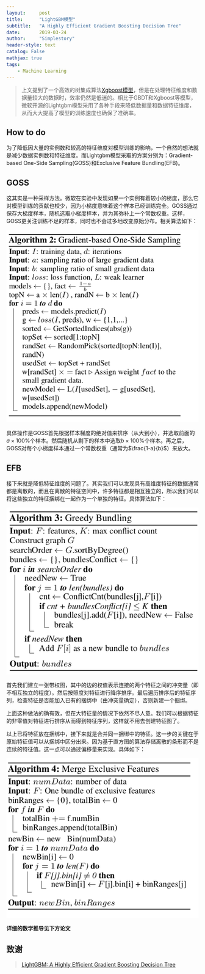 ```yaml
---
layout:     post
title:      "LightGBM模型"
subtitle:   "A Highly Efficient Gradient Boosting Decision Tree" 
date:       2019-03-24
author:     "Simplestory"
header-style: text
catalog: False
mathjax: true
tags:
    - Machine Learning
---
```


>上文提到了一个高效的树集成算法[Xgboost模型](https://simplestory.github.io/2019/03/17/Xgboost/)，但是在处理特征维度和数据量较大的数据时，效率仍然是低迷的。相比于GBDT和Xgboost等模型，微软开源的Lightgbm模型采用了各种手段来降低数据量和数据特征维度，从而大大提高了模型的训练速度也确保了准确率。

## How to do

为了降低因大量的实例数和较高的特征维度对模型训练的影响，一个自然的想法就是减少数据实例数和特征维度。而Lightgbm模型采取的方案分别为：Gradient-based One-Side Sampling(GOSS)和Exclusive Feature Bundling(EFB)。

## GOSS

这其实是一种采样方法。微软在实验中发现如果一个实例有着较小的梯度，那么它对模型训练的贡献也校少，因为小梯度意味着这个样本已经训练完全。GOSS通过保存大梯度样本，随机选取小梯度样本，并为其弥补上一个常数权重。这样，GOSS更关注训练不足的样本，同时也不会过多地改变原始分布。相关算法如下：

![Gradient-based One-Side Sampling](/img/in_posts/20190324/Lightgbm_goss.png)

具体操作是GOSS首先根据样本梯度的绝对值来排序（从大到小），并选取前面的$a \times 100\%$个样本。然后随机从剩下的样本中选取$b \times 100\%$个样本。再之后，GOSS对每个小梯度样本通过一个常数权重（通常为$\frac{1-a}{b}$）来放大。

## EFB

接下来就是降低特征维度的问题了。其实我们可以发现具有高维度特征的数据通常都是离散的，而且在离散的特征空间中，许多特征都是相互独立的，所以我们可以将这些独立的特征捆绑在一起作为一个单独的特征。具体算法如下：

![Greedy Bunding](/img/in_posts/20190324/Lightgbm_greedy.png)

首先我们建立一张带权图，其中的边的权值表示连接的两个特征之间的冲突量（即不相互独立的程度）。然后按照度对特征进行降序排序。最后遍历排序后的特征序列，检查特征是否能加入已有的捆绑中（由冲突量确定），否则新建一个捆绑。

上面这种做法的确有效，但在大特征量的情况下依然不尽人意。我们可以根据特征的非零值对特征进行排序从而得到特征序列，这样就不用去创建特征图了。

以上已将特征放在捆绑中，接下来就是合并同一捆绑中的特征。这一步的关键在于原始特征值可以从捆绑中区分出来。因为基于直方图的算法存储离散的条形而不是连续的特征值。这一点可以通过偏移量来实现。具体如下：

![Merge Exclusive Features](/img/in_posts/20190324/Lightgbm_merge.png)

**详细的数学推导见下方论文**

## 致谢

>[LightGBM: A Highly Efficient Gradient Boosting Decision Tree](http://120.52.51.13/papers.nips.cc/paper/6907-lightgbm-a-highly-efficient-gradient-boosting-decision-tree.pdf)